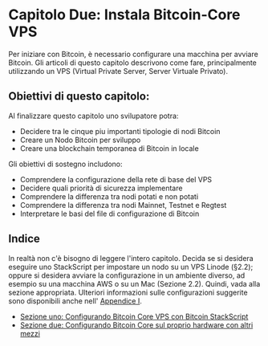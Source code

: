 # Capitolo Due: Instala Bitcoin-Core VPS

Per iniziare con Bitcoin, è necessario configurare una macchina per avviare Bitcoin. Gli articoli di questo capitolo descrivono come fare, principalmente utilizzando un VPS (Virtual Private Server, Server Virtuale Privato).

## Obiettivi di questo capitolo:

Al finalizzare questo capitolo uno svilupatore potra:

   * Decidere tra le cinque piu importanti tipologie di nodi Bitcoin  
   * Creare un Nodo Bitcoin per sviluppo
   * Creare una blockchain temporanea di Bitcoin in locale

Gli obiettivi di sostegno includono:

   * Comprendere la configurazione della rete di base del VPS
   * Decidere quali priorità di sicurezza implementare
   * Comprendere la differenza tra nodi potati e non potati
   * Comprendere la differenza tra nodi Mainnet, Testnet e Regtest
   * Interpretare le basi del file di configurazione di Bitcoin
 
## Indice

In realtà non c'è bisogno di leggere l'intero capitolo. Decida se si desidera eseguire uno StackScript per impostare un nodo su un VPS Linode (§2.2); oppure si desidera avviare la configurazione in un ambiente diverso, ad esempio su una macchina AWS o su un Mac (Sezione 2.2). Quindi, vada alla sezione appropriata. Ulteriori informazioni sulle configurazioni suggerite sono disponibili anche nell' [Appendice I](A1_0_Comprendere_Bitcoin_Standup.md).

   * [Sezione uno: Configurando Bitcoin Core VPS con Bitcoin StackScript](02_1_Configurare_Bitcoin-Core_VPS_con_StackScript.md)
   * [Sezione due: Configurando Bitcoin Core sul proprio hardware con altri mezzi](02_2_Configurare_Bitcoin_Core_Altri_Mezzi.md)

